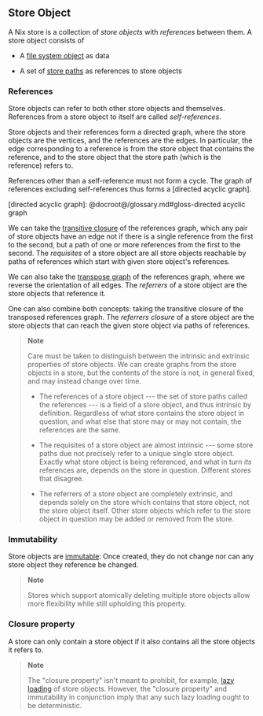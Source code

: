 ## Store Object

A Nix store is a collection of *store objects* with *references* between them.
A store object consists of

  - A [file system object](./file-system-object.md) as data

  - A set of [store paths](./store-path.md) as references to store objects

### References

Store objects can refer to both other store objects and themselves.
References from a store object to itself are called *self-references*.

Store objects and their references form a directed graph, where the store objects are the vertices, and the references are the edges.
In particular, the edge corresponding to a reference is from the store object that contains the reference, and to the store object that the store path (which is the reference) refers to.

References other than a self-reference must not form a cycle.
The graph of references excluding self-references thus forms a [directed acyclic graph].

[directed acyclic graph]: @docroot@/glossary.md#gloss-directed acyclic graph

We can take the [transitive closure] of the references graph, which any pair of store objects have an edge not if there is a single reference from the first to the second, but a path of one or more references from the first to the second.
The *requisites* of a store object are all store objects reachable by paths of references which start with given store object's references.

[transitive closure]: https://en.wikipedia.org/wiki/Transitive_closure

We can also take the [transpose graph] of the references graph, where we reverse the orientation of all edges.
The *referrers* of a store object are the store objects that reference it.

[transpose graph]: https://en.wikipedia.org/wiki/Transpose_graph

One can also combine both concepts: taking the transitive closure of the transposed references graph.
The *referrers closure* of a store object are the store objects that can reach the given store object via paths of references.

> **Note**
>
> Care must be taken to distinguish between the intrinsic and extrinsic properties of store objects.
> We can create graphs from the store objects in a store, but the contents of the store is not, in general fixed, and may instead change over time.
>
> - The references of a store object --- the set of store paths called the references --- is a field of a store object, and thus intrinsic by definition.
    Regardless of what store contains the store object in question, and what else that store may or may not contain, the references are the same.
>
> - The requisites of a store object are almost intrinsic --- some store paths due not precisely refer to a unique single store object.
> Exactly what store object is being referenced, and what in turn *its* references are, depends on the store in question.
>   Different stores that disagree.
>
> - The referrers of a store object are completely extrinsic, and depends solely on the store which contains that store object, not the store object itself.
>   Other store objects which refer to the store object in question may be added or removed from the store.

### Immutability

Store objects are [immutable](https://en.wikipedia.org/wiki/Immutable_object):
Once created, they do not change nor can any store object they reference be changed.

> **Note**
>
> Stores which support atomically deleting multiple store objects allow more flexibility while still upholding this property.

### Closure property

A store can only contain a store object if it also contains all the store objects it refers to.

> **Note**
>
> The "closure property" isn't meant to prohibit, for example, [lazy loading](https://en.wikipedia.org/wiki/Lazy_loading) of store objects.
> However, the "closure property" and immutability in conjunction imply that any such lazy loading ought to be deterministic.
